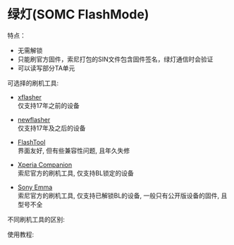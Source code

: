# 绿灯(SOMC FlashMode)

特点：

* 无需解锁
* 只能刷官方固件，索尼打包的SIN文件包含固件签名，绿灯通信时会验证
* 可以读写部分TA单元

可选择的刷机工具:

*   [xflasher](https://forum.xda-developers.com/t/tool-xflasher-xperia-command-line-flasher-for-pre-2017-devices.2986634/)  
    仅支持17年之前的设备

*   [newflasher](https://forum.xda-developers.com/t/tool-newflasher-xperia-command-line-flasher.3619426/)  
    仅支持17年及之后的设备

*   [FlashTool](http://www.flashtool.net/index.php)  
    界面友好, 但有些兼容性问题, 且年久失修

*   [Xperia Companion](https://www.sony.com.hk/zh/electronics/support/articles/00236877)  
    索尼官方的刷机工具, 仅支持BL锁定的设备

*   [Sony Emma](https://developer.sony.com/develop/open-devices/get-started/flash-tool/download-flash-tool/)  
    索尼官方的刷机工具, 仅支持已解锁BL的设备, 一般只有公开版设备的固件, 且型号不全

不同刷机工具的区别:

使用教程: